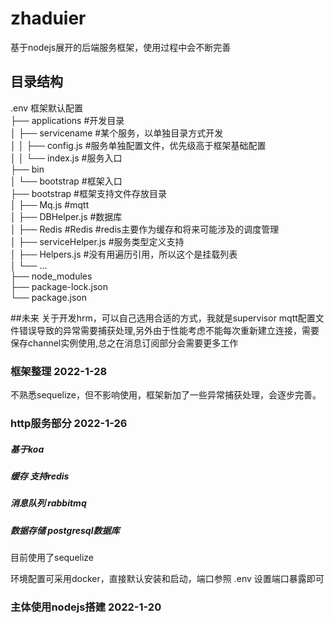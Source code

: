 <!--
 * @Author: hongfu
 * @Date: 2022-01-26 13:48:46
 * @LastEditors: hongfu
 * @LastEditTime: 2022-01-28 14:27:36
 * @Description: readme file
-->
# zhaduier
基于nodejs展开的后端服务框架，使用过程中会不断完善

## 目录结构
.env 框架默认配置  
├── applications #开发目录  
│   ├── servicename #某个服务，以单独目录方式开发  
│   │   ├── config.js #服务单独配置文件，优先级高于框架基础配置   
│   │   └── index.js #服务入口  
├── bin  
│   └── bootstrap #框架入口  
├── bootstrap #框架支持文件存放目录  
│   ├── Mq.js #mqtt  
│   ├── DBHelper.js #数据库  
│   ├── Redis #Redis #redis主要作为缓存和将来可能涉及的调度管理  
│   ├── serviceHelper.js #服务类型定义支持  
│   ├── Helpers.js #没有用遍历引用，所以这个是挂载列表  
│   └── ...  
├── node_modules  
├── package-lock.json  
└── package.json  

##未来
关于开发hrm，可以自己选用合适的方式，我就是supervisor
mqtt配置文件错误导致的异常需要捕获处理,另外由于性能考虑不能每次重新建立连接，需要保存channel实例使用,总之在消息订阅部分会需要更多工作

### 框架整理 2022-1-28
不熟悉sequelize，但不影响使用，框架新加了一些异常捕获处理，会逐步完善。

### http服务部分 2022-1-26
##### 基于koa
##### 缓存  支持redis
##### 消息队列  rabbitmq
##### 数据存储 postgresql数据库
目前使用了sequelize

环境配置可采用docker，直接默认安装和启动，端口参照 .env 设置端口暴露即可

### 主体使用nodejs搭建 2022-1-20
